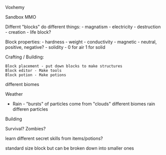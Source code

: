Voxhemy

Sandbox MMO


Differnt "blocks" do different things:
    - magnatism
    - electricity
    - destruction
    - creation - life block?


Block properties:
    - hardness
    - weight
    - conductivity
    - magnetic - neutral, positive, negative?
    - solidity - 0 for air 1 for solid


Crafting / Building:

    Block placement - put down blocks to make structures
    Block editor - Make tools
    Block potion - Make potions

different biomes


Weather

- Rain - "bursts" of particles come from "clouds"
         different biomes rain differen particles

Building

Survival?
Zombies?





learn different secret skills from items/potions?



standard size block but can be broken down into smaller ones